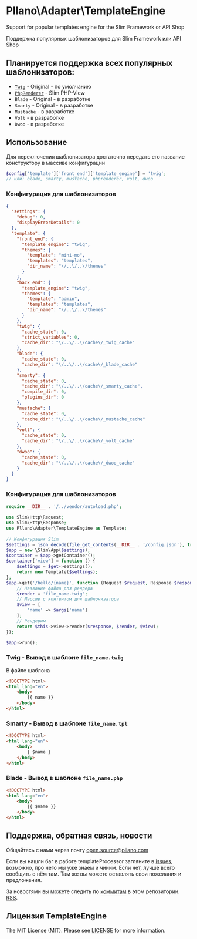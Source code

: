 # Pllano\Adapter\TemplateEngine
Support for popular templates engine for the Slim Framework or API Shop

Поддержка популярных шаблонизаторов для Slim Framework или API Shop
## Планируется поддержка всех популярных шаблонизаторов: 
- [`Twig`](https://github.com/twigphp/Twig) - Original - по умолчанию
- [`PhpRenderer`](https://github.com/slimphp/PHP-View) - Slim PHP-View
- `Blade` - Original - в разработке
- `Smarty` - Original - в разработке
- `Mustache` - в разработке
- `Volt` - в разработке
- `Dwoo` - в разработке
## Использование
Для переключения шаблонизатора достаточно передать его название конструктору в массиве конфигурации
```php
$config['template']['front_end']['template_engine'] = 'twig';
// или: blade, smarty, mustache, phprenderer, volt, dwoo
```
### Конфигурация для шаблонизаторов
```json
{
  "settings": {
    "debug": 0,
    "displayErrorDetails": 0
  },
  "template": {
    "front_end": {
      "template_engine": "twig",
      "themes": {
        "template": "mini-mo",
        "templates": "templates",
        "dir_name": "\/..\/..\/themes"
      }
    },
    "back_end": {
      "template_engine": "twig",
      "themes": {
        "template": "admin",
        "templates": "templates",
        "dir_name": "\/..\/..\/themes"
      }
    },
    "twig": {
      "cache_state": 0,
      "strict_variables": 0,
      "cache_dir": "\/..\/..\/cache\/_twig_cache"
    },
    "blade": {
      "cache_state": 0,
      "cache_dir": "\/..\/..\/cache\/_blade_cache"
    },
    "smarty": {
      "cache_state": 0,
      "cache_dir": "\/..\/..\/cache\/_smarty_cache",
      "compile_dir": 0,
      "plugins_dir": 0
    },
    "mustache": {
      "cache_state": 0,
      "cache_dir": "\/..\/..\/cache\/_mustache_cache"
    },
    "volt": {
      "cache_state": 0,
      "cache_dir": "\/..\/..\/cache\/_volt_cache"
    },
    "dwoo": {
      "cache_state": 0,
      "cache_dir": "\/..\/..\/cache\/_dwoo_cache"
    }
  }
}
```
### Конфигурация для шаблонизаторов
```php
require __DIR__ . '/../vendor/autoload.php';
 
use Slim\Http\Request;
use Slim\Http\Response;
use Pllano\Adapter\TemplateEngine as Template;
 
// Конфигурация Slim
$settings = json_decode(file_get_contents(__DIR__ . '/config.json'), true);
$app = new \Slim\App($settings);
$container = $app->getContainer();
$container['view'] = function () {
    $settings = $get->settings();
    return new Template($settings);
};
$app->get('/hello/{name}', function (Request $request, Response $response, array $args) {
    // Название файла для рендера
    $render = 'file_name.twig';
    // Массив с контентом для шаблонизатора
    $view = [
        'name' => $args['name']
    ];
    // Рендерим
    return $this->view->render($response, $render, $view);
});

$app->run();
```
### Twig - Вывод в шаблоне `file_name.twig`
В файле шаблона 
``` html
<!DOCTYPE html>
<html lang="en">
    <body>
        {{ name }}
    </body>
</html>
```
### Smarty - Вывод в шаблоне `file_name.tpl`
``` html
<!DOCTYPE html>
<html lang="en">
    <body>
        { $name }
    </body>
</html>
```
### Blade - Вывод в шаблоне `file_name.php`
``` html
<!DOCTYPE html>
<html lang="en">
    <body>
        {{ $name }}
    </body>
</html>
```
## Поддержка, обратная связь, новости

Общайтесь с нами через почту open.source@pllano.com

Если вы нашли баг в работе templateProcessor загляните в
[issues](https://github.com/pllano/template-processor/issues), возможно, про него мы уже знаем и
чиним. Если нет, лучше всего сообщить о нём там. Там же вы можете оставлять свои
пожелания и предложения.

За новостями вы можете следить по
[коммитам](https://github.com/pllano/template-processor/commits/master) в этом репозитории.
[RSS](https://github.com/pllano/template-processor/commits/master.atom).

Лицензия TemplateEngine
-------

The MIT License (MIT). Please see [LICENSE](https://github.com/pllano/template-processor/blob/master/LICENSE) for more information.

